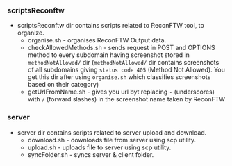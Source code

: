 ### scriptsReconftw
* scriptsReconftw dir contains scripts related to ReconFTW tool, to organize.
    * organise.sh - organises ReconFTW Output data.
    * checkAllowedMethods.sh - sends request in POST and OPTIONS method to every subdomain having screenshot stored in `methodNotAllowed/` dir (`methodNotAllowed/` dir contains screenshots of all subdomains giving `status code 405` (Method Not Allowed). You get this dir after using `organise.sh` which classifies screenshots based on their category)
    * getUrlFromName.sh - gives you url byt replacing `-` (underscores) with `/` (forward slashes) in the screenshot name taken by ReconFTW 

### server
* server dir contains scripts related to server upload and download.
    * download.sh - downloads file from server using scp utility.
    * upload.sh - uploads file to server using scp utility.
    * syncFolder.sh - syncs server & client folder.
